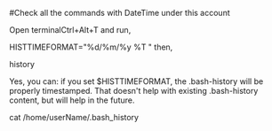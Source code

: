 #Check all the commands with DateTime under this account

Open terminalCtrl+Alt+T and run,

HISTTIMEFORMAT="%d/%m/%y %T "
then,

history



Yes, you can: if you set $HISTTIMEFORMAT, the .bash-history will be properly timestamped. That doesn't help with existing .bash-history content, but will help in the future.

cat /home/userName/.bash_history